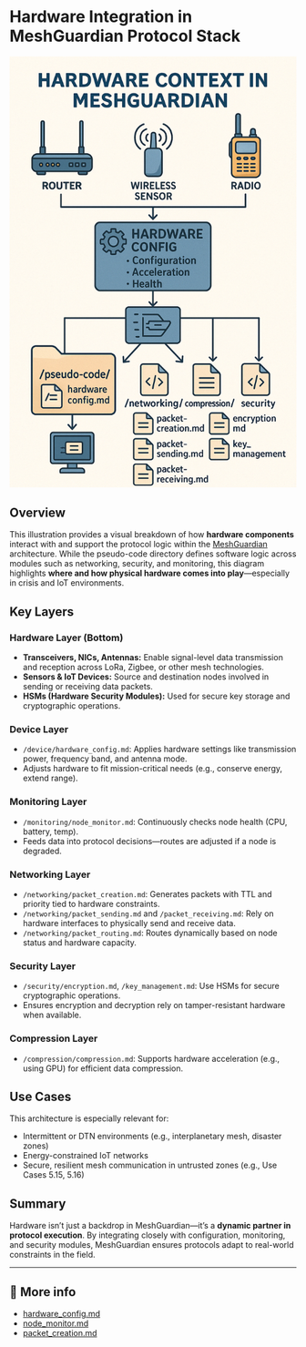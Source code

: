 # Hardware Integration in MeshGuardian Protocol Stack

![Hardware Integration Diagram](./hardware_integration_diagram.png)

## Overview

This illustration provides a visual breakdown of how **hardware components** interact with and support the protocol logic within the [MeshGuardian](https://github.com/macleen/meshguardian) architecture. While the pseudo-code directory defines software logic across modules such as networking, security, and monitoring, this diagram highlights **where and how physical hardware comes into play**—especially in crisis and IoT environments.

## Key Layers

### Hardware Layer (Bottom)
- **Transceivers, NICs, Antennas:** Enable signal-level data transmission and reception across LoRa, Zigbee, or other mesh technologies.
- **Sensors & IoT Devices:** Source and destination nodes involved in sending or receiving data packets.
- **HSMs (Hardware Security Modules):** Used for secure key storage and cryptographic operations.

### Device Layer
- `/device/hardware_config.md`: Applies hardware settings like transmission power, frequency band, and antenna mode.
- Adjusts hardware to fit mission-critical needs (e.g., conserve energy, extend range).

### Monitoring Layer
- `/monitoring/node_monitor.md`: Continuously checks node health (CPU, battery, temp).
- Feeds data into protocol decisions—routes are adjusted if a node is degraded.

### Networking Layer
- `/networking/packet_creation.md`: Generates packets with TTL and priority tied to hardware constraints.
- `/networking/packet_sending.md` and `/packet_receiving.md`: Rely on hardware interfaces to physically send and receive data.
- `/networking/packet_routing.md`: Routes dynamically based on node status and hardware capacity.

### Security Layer
- `/security/encryption.md`, `/key_management.md`: Use HSMs for secure cryptographic operations.
- Ensures encryption and decryption rely on tamper-resistant hardware when available.

### Compression Layer
- `/compression/compression.md`: Supports hardware acceleration (e.g., using GPU) for efficient data compression.

## Use Cases

This architecture is especially relevant for:
- Intermittent or DTN environments (e.g., interplanetary mesh, disaster zones)
- Energy-constrained IoT networks
- Secure, resilient mesh communication in untrusted zones (e.g., Use Cases 5.15, 5.16)

## Summary

Hardware isn’t just a backdrop in MeshGuardian—it’s a **dynamic partner in protocol execution**. By integrating closely with configuration, monitoring, and security modules, MeshGuardian ensures protocols adapt to real-world constraints in the field.

---

## 📁 More info

- [hardware_config.md](/pseudo-code/device/hardware_config.md)
- [node_monitor.md](/monitoring/node_monitor.md)
- [packet_creation.md](/networking/packet_creation.md)